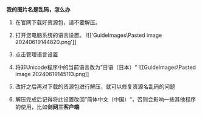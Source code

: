 **我的图片名是乱码，怎么办**
1. 在官网下载好资源包，请不要解压。
2. 打开您电脑系统的语言设置。
 ![['GuideImages\Pasted image 20240619144820.png']]
 
3. 点击管理语言设置
4. 将非Unicode程序中的当前语言改为”日语（日本）“
![[GuideImages\Pasted image 20240619145113.png]]
5. 改好之后再对下载的资源包进行解压，就可以修复资源名乱码的问题
6. 解压完成后记得将此设置改回”简体中文（中国）“，否则会影响一些其他程序的使用，比如**剑网三客户端**
